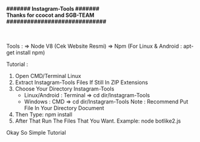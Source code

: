 <b>####### Instagram-Tools #######</b><br>
<b>Thanks for ccocot and SGB-TEAM</b><br>
<b>#############################</b><br><br><br>

Tools :
=> Node V8 (Cek Website Resmi)
=> Npm (For Linux & Android : apt-get install npm)

Tutorial :
1) Open CMD/Terminal Linux
2) Extract Instagram-Tools Files If Still In ZIP Extensions
2) Choose Your Directory Instagram-Tools
   - Linux/Android : Terminal => cd dir/Instagram-Tools
   - Windows : CMD => cd dir/Instagram-Tools
   Note : Recommend Put File In Your Directory Document
4) Then Type: npm install
5) After That Run The Files That You Want.
   Example: node botlike2.js

Okay So Simple Tutorial
